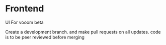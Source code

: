 # Frontend
UI For vooom beta


Create a development branch. and make pull requests on all updates. code is to be peer reviewed before merging
